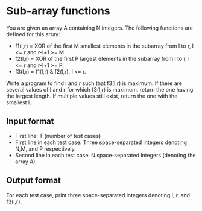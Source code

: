 # Sub-array functions

You are given an array A containing N integers. The following functions are defined for this array:

- f1(l,r) = XOR of the first M smallest elements in the subarray from l to r, l <= r and r-l+1 >= M.
- f2(l,r) = XOR of the first P largest elements in the subarray from l to r, l <= r and r-l+1 >= P.
- f3(l,r) = f1(l,r) & f2(l,r), l <= r.

Write a program to find l and r such that f3(l,r) is maximum. If there are several values of l and r for which f3(l,r) is maximum, return the one having the largest length. If multiple values still exist, return the one with the smallest l.

## Input format

- First line: T (number of test cases)
- First line in each test case: Three space-separated integers denoting N,M, and P respectively.
- Second line in each test case: N space-separated integers (denoting the array A)

## Output format

For each test case, print three space-separated integers denoting l, r, and f3(l,r).
